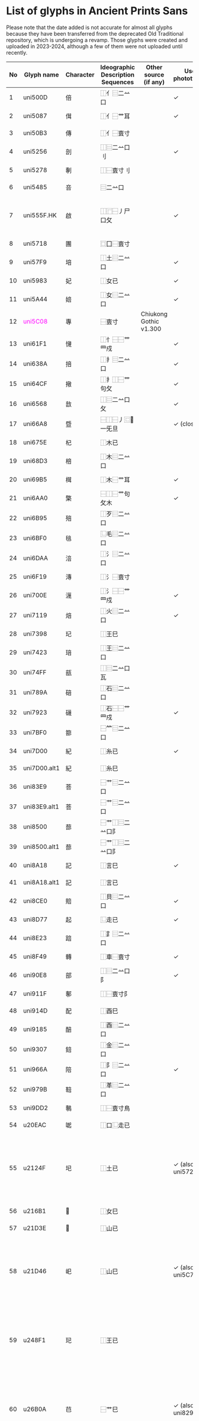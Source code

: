 # List of glyphs in Ancient Prints Sans

Please note that the date added is not accurate for almost all glyphs because they have been transferred from the deprecated Old Traditional repository, which is undergoing a revamp. Those glyphs were created and uploaded in 2023-2024, although a few of them were not uploaded until recently.

| No | Glyph name   | Character | Ideographic Description Sequences | Other source (if any)  | Use for HK phototypesetting? | Notes                                                                                                                      | Date added | Date modified |
| -- | ------------ | --------- | --------------------------------- | ---------------------- | ---------------------------- | -------------------------------------------------------------------------------------------------------------------------- | ---------- | ------------- |
| 1  | uni500D      | 倍         | ⿰亻⿳二䒑口                            |                        | ✓                            |                                                                                                                            | 2025-10-05 |               |
| 2  | uni5087      | 傇         | ⿰亻⿱艹耳                             |                        | ✓                            |                                                                                                                            | 2025-10-05 |               |
| 3  | uni50B3      | 傳         | ⿰亻⿱叀寸                             |                        |                              |                                                                                                                            | 2025-10-05 |               |
| 4  | uni5256      | 剖         | ⿰⿳二䒑口刂                            |                        | ✓                            |                                                                                                                            | 2025-10-05 |               |
| 5  | uni5278      | 剸         | ⿰⿱叀寸刂                             |                        |                              |                                                                                                                            | 2025-10-05 |               |
| 6  | uni5485      | 咅         | ⿳二䒑口                              |                        |                              |                                                                                                                            | 2025-10-05 |               |
| 7  | uni555F<span>.</span>HK   | 啟         | ⿰⿸⿱丿尸口攵                           |                        | ✓                            | Only appeared in HK phototypesetting, not in ancient books.                                                                | 2025-10-05 |               |
| 8  | uni5718      | 團         | ⿴囗⿱叀寸                             |                        |                              |                                                                                                                            | 2025-10-05 |               |
| 9  | uni57F9      | 培         | ⿰土⿳二䒑口                            |                        | ✓                            |                                                                                                                            | 2025-10-05 |               |
| 10 | uni5983      | 妃         | ⿰女已                               |                        | ✓                            |                                                                                                                            | 2025-10-05 |               |
| 11 | uni5A44      | 婄         | ⿰女⿳二䒑口                            |                        | ✓                            |                                                                                                                            | 2025-10-05 |               |
| 12 | <span style="color:magenta">uni5C08</span>      | 專         | ⿱叀寸                               | Chiukong Gothic v1.300 |                              |                                                                                                                            | 2025-10-05 |               |
| 13 | uni61F1      | 懱         | ⿰忄⿱⿱艹罒戍                           |                        | ✓                            |                                                                                                                            | 2025-10-05 |               |
| 14 | uni638A      | 掊         | ⿰扌⿳二䒑口                            |                        | ✓                            |                                                                                                                            | 2025-10-05 |               |
| 15 | uni64CF      | 擏         | ⿰扌⿰⿱艹句攵                           |                        | ✓                            |                                                                                                                            | 2025-10-05 |               |
| 16 | uni6568      | 敨         | ⿰⿳二䒑口攵                            |                        | ✓                            |                                                                                                                            | 2025-10-05 |               |
| 17 | uni66A8      | 暨         | ⿱⿰⿱丿⿷𢀳一旡旦                        |                        | ✓ (close)                    |                                                                                                                            | 2025-10-05 |               |
| 18 | uni675E      | 杞         | ⿰木已                               |                        |                              |                                                                                                                            | 2025-10-05 |               |
| 19 | uni68D3      | 棓         | ⿰木⿳二䒑口                            |                        |                              |                                                                                                                            | 2025-10-05 |               |
| 20 | uni69B5      | 榵         | ⿰木⿱艹耳                             |                        | ✓                            |                                                                                                                            | 2025-10-05 |               |
| 21 | uni6AA0      | 檠         | ⿱⿰⿱艹句攵木                           |                        | ✓                            |                                                                                                                            | 2025-10-05 |               |
| 22 | uni6B95      | 殕         | ⿰歹⿳二䒑口                            |                        |                              |                                                                                                                            | 2025-10-05 |               |
| 23 | uni6BF0      | 毰         | ⿺毛⿳二䒑口                            |                        |                              |                                                                                                                            | 2025-10-05 |               |
| 24 | uni6DAA      | 涪         | ⿰氵⿳二䒑口                            |                        |                              |                                                                                                                            | 2025-10-05 |               |
| 25 | uni6F19      | 漙         | ⿰氵⿱叀寸                             |                        |                              |                                                                                                                            | 2025-10-05 |               |
| 26 | uni700E      | 瀎         | ⿰氵⿱⿱艹罒戍                           |                        | ✓                            |                                                                                                                            | 2025-10-05 |               |
| 27 | uni7119      | 焙         | ⿰火⿳二䒑口                            |                        | ✓                            |                                                                                                                            | 2025-10-05 |               |
| 28 | uni7398      | 玘         | ⿰王巳                               |                        |                              |                                                                                                                            | 2025-10-05 |               |
| 29 | uni7423      | 琣         | ⿰王⿳二䒑口                            |                        |                              |                                                                                                                            | 2025-10-05 |               |
| 30 | uni74FF      | 瓿         | ⿰⿳二䒑口瓦                            |                        |                              |                                                                                                                            | 2025-10-05 |               |
| 31 | uni789A      | 碚         | ⿰石⿳二䒑口                            |                        |                              |                                                                                                                            | 2025-10-05 |               |
| 32 | uni7923      | 礣         | ⿰石⿱⿱艹罒戍                           |                        | ✓                            |                                                                                                                            | 2025-10-05 |               |
| 33 | uni7BF0      | 篰         | ⿱𥫗⿳二䒑口                           |                        |                              |                                                                                                                            | 2025-10-05 |               |
| 34 | uni7D00      | 紀         | ⿰糸已                               |                        | ✓                            |                                                                                                                            | 2025-10-05 |               |
| 35 | uni7D00.alt1 | 紀         | ⿰糸巳                               |                        |                              |                                                                                                                            | 2025-10-05 |               |
| 36 | uni83E9      | 菩         | ⿱艹⿳二䒑口                            |                        |                              |                                                                                                                            | 2025-10-05 |               |
| 37 | uni83E9.alt1 | 菩         | ⿱艹⿳二䒑口                            |                        |                              |                                                                                                                            | 2025-10-05 |               |
| 38 | uni8500      | 蔀         | ⿱艹⿰⿳二䒑口阝                          |                        |                              |                                                                                                                            | 2025-10-05 |               |
| 39 | uni8500.alt1 | 蔀         | ⿱艹⿰⿳二䒑口阝                          |                        |                              |                                                                                                                            | 2025-10-05 |               |
| 40 | uni8A18      | 記         | ⿰言巳                               |                        | ✓                            |                                                                                                                            | 2025-10-05 |               |
| 41 | uni8A18.alt1 | 記         | ⿰言已                               |                        |                              |                                                                                                                            | 2025-10-05 |               |
| 42 | uni8CE0      | 賠         | ⿰貝⿳二䒑口                            |                        | ✓                            |                                                                                                                            | 2025-10-05 |               |
| 43 | uni8D77      | 起         | ⿺走已                               |                        | ✓                            |                                                                                                                            | 2025-10-05 |               |
| 44 | uni8E23      | 踣         | ⿰𧾷⿳二䒑口                           |                        |                              |                                                                                                                            | 2025-10-05 |               |
| 45 | uni8F49      | 轉         | ⿰車⿱叀寸                             |                        | ✓                            |                                                                                                                            | 2025-10-05 |               |
| 46 | uni90E8      | 部         | ⿰⿳二䒑口阝                            |                        | ✓                            |                                                                                                                            | 2025-10-05 |               |
| 47 | uni911F      | 鄟         | ⿰⿱叀寸阝                             |                        |                              |                                                                                                                            | 2025-10-05 |               |
| 48 | uni914D      | 配         | ⿰酉巳                               |                        |                              |                                                                                                                            | 2025-10-05 |               |
| 49 | uni9185      | 醅         | ⿰酉⿳二䒑口                            |                        |                              |                                                                                                                            | 2025-10-05 |               |
| 50 | uni9307      | 錇         | ⿰金⿳二䒑口                            |                        |                              |                                                                                                                            | 2025-10-05 |               |
| 51 | uni966A      | 陪         | ⿰阝⿳二䒑口                            |                        | ✓                            |                                                                                                                            | 2025-10-05 |               |
| 52 | uni979B      | 鞛         | ⿰革⿳二䒑口                            |                        |                              |                                                                                                                            | 2025-10-05 |               |
| 53 | uni9DD2      | 鷒         | ⿰⿱叀寸鳥                             |                        |                              |                                                                                                                            | 2025-10-05 |               |
| 54 | u20EAC       | 𠺬        | ⿰口⿺走已                             |                        |                              |                                                                                                                            | 2025-10-05 |               |
| 55 | u2124F       | 𡉏        | ⿰土已                               |                        | ✓ (also map to uni572E)      | Variant of uni572E, also, even though there is an existing HK glyph, the uni572E-CN glyph serves as a better base.         | 2025-10-05 |               |
| 56 | u216B1       | 𡚱        | ⿰女巳                               |                        |                              | Variant of uni5983                                                                                                         | 2025-10-05 |               |
| 57 | u21D3E       | 𡴾        | ⿰山已                               |                        |                              | Variant of uni5C7A                                                                                                         | 2025-10-05 |               |
| 58 | u21D46       | 𡵆        | ⿰山巳                               |                        | ✓ (also map to uni5C7A)      | Another variant of uni5C7A, also, even though there is an existing HK glyph, the uni5C7A-JP glyph serves as a better base. | 2025-10-05 |               |
| 59 | u248F1       | 𤣱        | ⿰王已                               |                        |                              | Variant of uni7398, also, even though there is an existing HK glyph, the uni7398-JP glyph serves as a better base.         | 2025-10-05 |               |
| 60 | u26B0A       | 𦬊        | ⿱艹巳                               |                        | ✓ (also map to uni8291)      | Variant of uni8291, also, even though there is an existing HK glyph, the uni8291-CN glyph serves as a better base.         | 2025-10-05 |               |
| 61 | u26B0A.alt1  | 𦬊        | ⿱艹巳                               |                        | ✓                            | Another variant of uni8291, also, even though there is an existing HK glyph, the uni8291-CN glyph serves as a better base. | 2025-10-05 |               |
| 62 | u2F98F       | 芑        | ⿱艹已                               |                        |                              | Another variant of uni8291, also, even though there is an existing HK glyph, the uni8291-CN glyph serves as a better base. | 2025-10-05 |               |